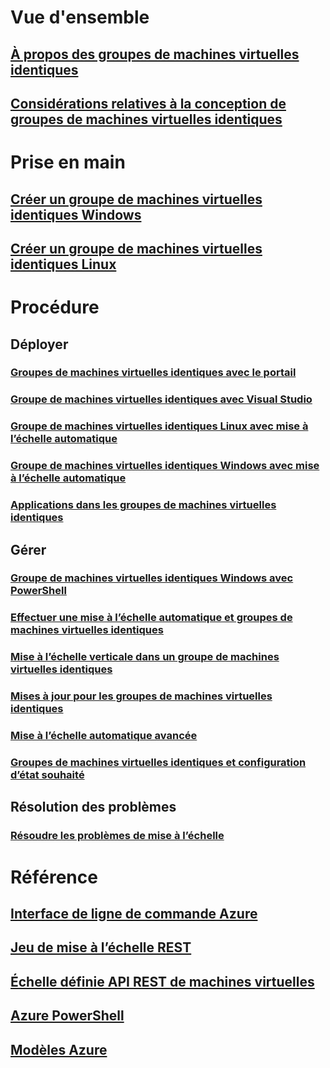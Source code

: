 # Vue d'ensemble
## [À propos des groupes de machines virtuelles identiques](virtual-machine-scale-sets-overview.md)
## [Considérations relatives à la conception de groupes de machines virtuelles identiques](virtual-machine-scale-sets-design-overview.md)

# Prise en main
## [Créer un groupe de machines virtuelles identiques Windows](virtual-machine-scale-sets-windows-create.md)
## [Créer un groupe de machines virtuelles identiques Linux](virtual-machine-scale-sets-linux-create-cli.md)

# Procédure
## Déployer
### [Groupes de machines virtuelles identiques avec le portail](virtual-machine-scale-sets-portal-create.md)
### [Groupe de machines virtuelles identiques avec Visual Studio](virtual-machine-scale-sets-vs-create.md)
### [Groupe de machines virtuelles identiques Linux avec mise à l’échelle automatique](virtual-machine-scale-sets-linux-autoscale.md)
### [Groupe de machines virtuelles identiques Windows avec mise à l’échelle automatique](virtual-machine-scale-sets-windows-autoscale.md)
### [Applications dans les groupes de machines virtuelles identiques](virtual-machine-scale-sets-deploy-app.md)

## Gérer
### [Groupe de machines virtuelles identiques Windows avec PowerShell](virtual-machine-scale-sets-windows-manage.md)
### [Effectuer une mise à l’échelle automatique et groupes de machines virtuelles identiques](virtual-machine-scale-sets-autoscale-overview.md)
### [Mise à l’échelle verticale dans un groupe de machines virtuelles identiques](virtual-machine-scale-sets-vertical-scale-reprovision.md)
### [Mises à jour pour les groupes de machines virtuelles identiques](virtual-machine-scale-sets-upgrade-scale-set.md)
### [Mise à l’échelle automatique avancée](virtual-machine-scale-sets-advanced-autoscale.md)
### [Groupes de machines virtuelles identiques et configuration d’état souhaité](virtual-machine-scale-sets-dsc.md)

## Résolution des problèmes
### [Résoudre les problèmes de mise à l’échelle](virtual-machine-scale-sets-troubleshoot.md)

# Référence
## [Interface de ligne de commande Azure](../virtual-machines/azure-cli-arm-commands.md)
## [Jeu de mise à l’échelle REST](/rest/api/compute/virtualmachinescalesets)
## [Échelle définie API REST de machines virtuelles](/rest/api/compute/virtualmachinescalesetvms)
## [Azure PowerShell](/powershell/resourcemanager/)
## [Modèles Azure](https://azure.microsoft.com/documentation/templates/?term=vmss)


<!--HONumber=Nov16_HO2-->


